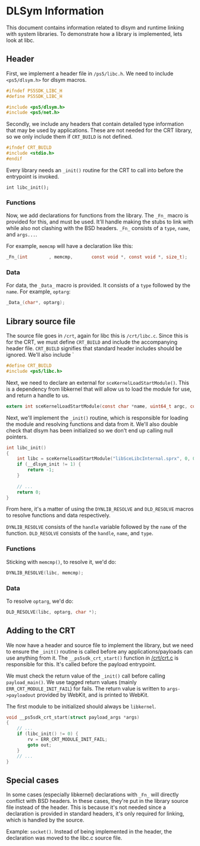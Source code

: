 # DLSym Information

This document contains information related to dlsym and runtime linking with system libraries. To demonstrate how a library is implemented, lets look at libc.

## Header
First, we implement a header file in `/ps5/libc.h`. We need to include `<ps5/dlsym.h>` for dlsym macros.

```c
#ifndef PS5SDK_LIBC_H
#define PS5SDK_LIBC_H

#include <ps5/dlsym.h>
#include <ps5/net.h>
```

Secondly, we include any headers that contain detailed type information that may be used by applications. These are not needed for the CRT library, so we only include them if `CRT_BUILD` is not defined.

```c
#ifndef CRT_BUILD
#include <stdio.h>
#endif
```

Every library needs an `_init()` routine for the CRT to call into before the entrypoint is invoked.

```
int libc_init();
```

### Functions
Now, we add declarations for functions from the library. The `_Fn_` macro is provided for this, and must be used. It'll handle making the stubs to link with while also not clashing with the BSD headers. `_Fn_` consists of a `type`, `name`, and `args...`.

For example, `memcmp` will have a declaration like this:

```c
_Fn_(int    	, memcmp,		const void *, const void *, size_t);
```

### Data
For data, the `_Data_` macro is provided. It consists of a `type` followed by the `name`. For example, `optarg`:

```c
_Data_(char*, optarg);
```

## Library source file
The source file goes in `/crt`, again for libc this is `/crt/libc.c`. Since this is for the CRT, we must define `CRT_BUILD` and include the accompanying header file. `CRT_BUILD` signifies that standard header includes should be ignored. We'll also include `

```c
#define CRT_BUILD
#include <ps5/libc.h>
```

Next, we need to declare an external for `sceKernelLoadStartModule()`. This is a dependency from libkernel that will allow us to load the module for use, and return a handle to us.

```c
extern int sceKernelLoadStartModule(const char *name, uint64_t argc, const void *argv, uint32_t flags, void *, int *result);
```

Next, we'll implement the `_init()` routine, which is responsible for loading the module and resolving functions and data from it. We'll also double check that dlsym has been initialized so we don't end up calling null pointers.

```c
int libc_init()
{
    int libc = sceKernelLoadStartModule("libSceLibcInternal.sprx", 0, 0, 0, 0, 0);
    if (__dlsym_init != 1) {
        return -1;
    }
    
    // ...
    return 0;
}
```

From here, it's a matter of using the `DYNLIB_RESOLVE` and `DLD_RESOLVE` macros to resolve functions and data respectively.

`DYNLIB_RESOLVE` consists of the `handle` variable followed by the `name` of the function.
`DLD_RESOLVE` consists of the `handle`, `name`, and `type`.

### Functions
Sticking with `memcmp()`, to resolve it, we'd do:
```c
DYNLIB_RESOLVE(libc, memcmp);
```

### Data
To resolve `optarg`, we'd do:
```c
DLD_RESOLVE(libc, optarg, char *);
```

## Adding to the CRT
We now have a header and source file to implement the library, but we need to ensure the `_init()` routine is called before any applications/payloads can use anything from it. The `__ps5sdk_crt_start()` function in [/crt/crt.c](/crt/crt.c) is responsible for this. It's called before the payload entrypoint.

We must check the return value of the `_init()` call before calling `payload_main()`. We use tagged return values (mainly `ERR_CRT_MODULE_INIT_FAIL`) for fails. The return value is written to `args->payloadout` provided by WebKit, and is printed to WebKit.

The first module to be initialized should always be `libkernel`.

```c
void __ps5sdk_crt_start(struct payload_args *args)
{
	// ...
	if (libc_init() != 0) {
        rv = ERR_CRT_MODULE_INIT_FAIL;
        goto out;
    }
    // ...
}
```

## Special cases
In some cases (especially libkernel) declarations with `_Fn_` will directly conflict with BSD headers. In these cases, they're put in the library source file instead of the header. This is because it's not needed since a declaration is provided in standard headers, it's only required for linking, which is handled by the source.

Example: `socket()`. Instead of being implemented in the header, the declaration was moved to the libc.c source file.